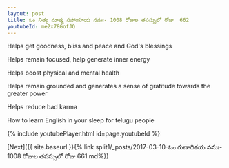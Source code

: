 ```yaml
---
layout: post
title: ఓం నిత్య మాత్మ సహాయాయ నమః- 1008 రోజుల తపస్సులో రోజు  662
youtubeId: me2x78GofJQ
---
```

 
 
Helps get goodness, bliss and peace and God's blessings
 
Helps remain focused, help generate inner energy 
 
Helps boost physical and mental health 
 
Helps remain grounded and generates a sense of gratitude towards the greater power 
 
Helps reduce bad karma
 
How to learn English in your sleep for telugu people
 
 
 
 


{% include youtubePlayer.html id=page.youtubeId %}
 
[Next]({{ site.baseurl }}{% link split1/_posts/2017-03-10-ఓం గుణాదికయ నమః- 1008 రోజుల తపస్సులో రోజు  661.md%})
 
